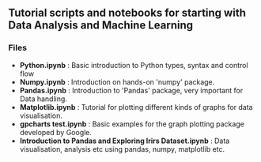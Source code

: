 ## Tutorial scripts and notebooks for starting with Data Analysis and Machine Learning

### Files
* **Python.ipynb** : Basic introduction to Python types, syntax and control flow
* **Numpy.ipynb** : Introduction on hands-on 'numpy' package.
* **Pandas.ipynb** : Introduction to 'Pandas' package, very important for Data handling.
* **Matplotlib.ipynb** : Tutorial for plotting different kinds of graphs for data visualisation.
* **gpcharts test.ipynb** : Basic examples for the graph plotting package developed by Google.
* **Introduction to Pandas and Exploring Irirs Dataset.ipynb** : Data visualisation, analysis etc using pandas, numpy, matplotlib etc.


